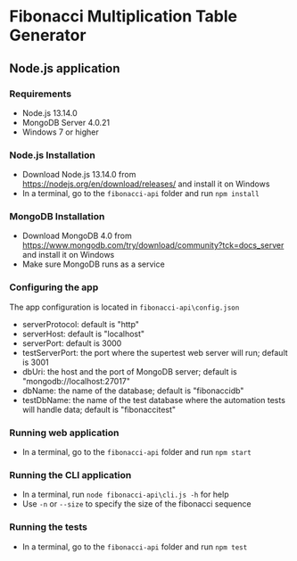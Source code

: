 # Fibonacci Multiplication Table Generator 

## Node.js application

### Requirements 

* Node.js 13.14.0
* MongoDB Server 4.0.21
* Windows 7 or higher

### Node.js Installation 

* Download Node.js 13.14.0 from https://nodejs.org/en/download/releases/ and install it on Windows
* In a terminal, go to the `fibonacci-api` folder and run `npm install` 

### MongoDB Installation 

* Download MongoDB 4.0 from https://www.mongodb.com/try/download/community?tck=docs_server and install it on Windows
* Make sure MongoDB runs as a service 

### Configuring the app 

The app configuration is located in `fibonacci-api\config.json`

* serverProtocol: default is "http"
* serverHost: default is "localhost"
* serverPort: default is 3000
* testServerPort: the port where the supertest web server will run; default is 3001
* dbUri: the host and the port of MongoDB server; default is "mongodb://localhost:27017"
* dbName: the name of the database; default is "fibonaccidb"
* testDbName: the name of the test database where the automation tests will handle data; default is "fibonaccitest"

### Running web application 

* In a terminal, go to the `fibonacci-api` folder and run `npm start`

### Running the CLI application

* In a terminal, run `node fibonacci-api\cli.js -h` for help 
* Use `-n` or `--size` to specify the size of the fibonacci sequence

### Running the tests 

* In a terminal, go to the `fibonacci-api` folder and run `npm test`